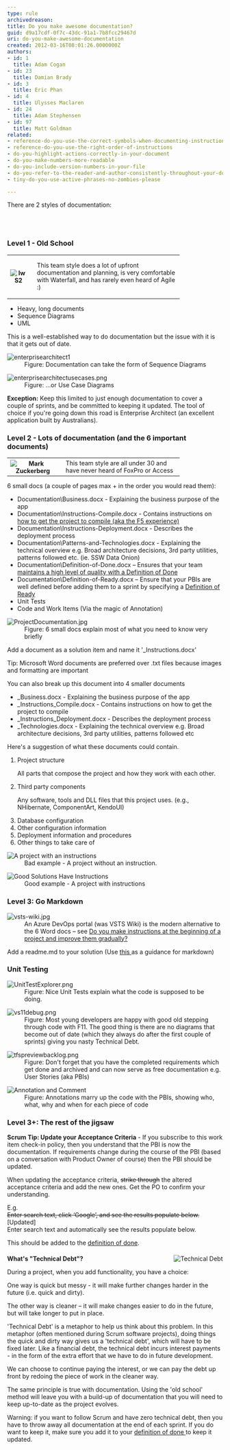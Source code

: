```yaml
---
type: rule
archivedreason: 
title: Do you make awesome documentation?
guid: d9a17cdf-0f7c-43dc-91a1-7b8fcc29467d
uri: do-you-make-awesome-documentation
created: 2012-03-16T08:01:26.0000000Z
authors:
- id: 1
  title: Adam Cogan
- id: 23
  title: Damian Brady
- id: 3
  title: Eric Phan
- id: 4
  title: Ulysses Maclaren
- id: 24
  title: Adam Stephensen
- id: 97
  title: Matt Goldman
related:
- reference-do-you-use-the-correct-symbols-when-documenting-instructions
- reference-do-you-use-the-right-order-of-instructions
- do-you-highlight-actions-correctly-in-your-document
- do-you-make-numbers-more-readable
- do-you-include-version-numbers-in-your-file
- do-you-refer-to-the-reader-and-author-consistently-throughout-your-document
- tiny-do-you-use-active-phrases-no-zombies-please

---
```




<p>​There are 2 styles of documentation&#58;<br></p>
<br><excerpt class='endintro'></excerpt><br>
<h3>Level 1 - Old School<br></h3><table class="ssw-rteTable-default" cellspacing="0" style="width&#58;80%;font-size&#58;1em;"><tbody><tr class="ssw-rteTableEvenRow-default"><th class="ssw-rteTableFirstCol-default">​<img class="ms-rteCustom-ImageArea" alt="IwS2" src="/PublishingImages/iwS2.jpg" style="margin-right&#58;10px;" /></th><td class="ssw-rteTableOddCol-default"><p>This team style does a lot of upfront documentation and planning, is very comfortable with Waterfall, and has rarely even heard of Agile &#58;)</p></td></tr></tbody></table><ul><li>Heavy, long documents<br></li><li>Sequence Diagrams</li><li>UML</li></ul><p>This is a well-established way to do documentation but the issue with it is that it gets out of date.</p><dl class="image"><dt> <img alt="enterprisearchitect1" src="/PublishingImages/enterprisearchitect1.jpg" /> </dt><dd>Figure&#58; Documentation can take the form of Sequence Diagrams</dd></dl><dl class="image"><dt> <img alt="enterprisearchitectusecases.png" src="/PublishingImages/EnterpriseArchitectUseCases.jpg" /> </dt><dd>Figure&#58; ...or Use Case Diagrams </dd></dl><p>
   <b>Exception&#58;</b> Keep this limited to just enough documentation to cover a couple of sprints, and be committed to keeping it updated. The tool of choice if you're going down this road is Enterprise Architect (an excellent application built by Australians).</p><h3>Level 2 -&#160;Lots of documentation (and the 6 important documents)<br></h3><table class="ssw-rteTable-default" cellspacing="0" style="width&#58;80%;font-size&#58;1em;"><tbody><tr class="ssw-rteTableEvenRow-default"><th class="ssw-rteTableFirstCol-default">​<img class="ms-rteCustom-ImageArea" alt="Mark Zuckerberg" src="/PublishingImages/68843503-mark-zuckerberg.jpg" style="margin-right&#58;10px;" /></th><td class="ssw-rteTableLastCol-default">This team style are all under 30 and have never heard of FoxPro or Access<br></td></tr></tbody></table><p>6 small docs (a couple of pages max + in the order you would read them)&#58;</p><ul><li>Documentation\Business.docx - Explaining the business purpose of the app</li><li>Documentation\Instructions-Compile.docx - Contains instructions on <a href="/_layouts/15/FIXUPREDIRECT.ASPX?WebId=3dfc0e07-e23a-4cbb-aac2-e778b71166a2&amp;TermSetId=07da3ddf-0924-4cd2-a6d4-a4809ae20160&amp;TermId=d6d34c31-ac6a-49a4-876a-f9d30e1ab78a">how to get the project to compile (aka the F5 experience)</a></li><li>Documentation\Instructions-Deployment.docx - Describes the deployment process</li><li>Documentation\Patterns-and-Technologies.docx - Explaining the technical overview e.g. Broad architecture decisions, 3rd party utilities, patterns followed etc. (ie. SSW Data Onion)</li><li>Documentation\Definition-of-Done.docx – Ensures that your team <a href="/_layouts/15/FIXUPREDIRECT.ASPX?WebId=3dfc0e07-e23a-4cbb-aac2-e778b71166a2&amp;TermSetId=07da3ddf-0924-4cd2-a6d4-a4809ae20160&amp;TermId=6449ae79-ba88-447e-aa48-36173029a2af">maintains a high level of quality with a Definition of Done</a>​</li><li>Documentation\Definition-of-Ready.docx – Ensure that your PBIs are well defined before adding them to a sprint by specifying a <a href="/_layouts/15/FIXUPREDIRECT.ASPX?WebId=3dfc0e07-e23a-4cbb-aac2-e778b71166a2&amp;TermSetId=07da3ddf-0924-4cd2-a6d4-a4809ae20160&amp;TermId=637c230e-b1e3-4f2e-b2e0-c1a5431c1758">Definition of Ready</a></li><li>Unit Tests</li><li>Code and Work Items (Via the magic of Annotation)</li></ul><dl class="image"><dt> <img alt="ProjectDocumentation.jpg" src="/PublishingImages/ProjectDocumentation.jpg" /> </dt><dd>Figure&#58;&#160;6 small docs explain most of what you need to know very briefly<br></dd></dl><p class="ssw15-rteElement-Tip">​Add a document as a solution item and name it '_Instructions.docx'&#160;</p><p class="ssw15-rteElement-Reference">Tip&#58; Microsoft Word documents are preferred over .txt files because images and formatting are important<br></p><p>You can also break up this document into 4 smaller documents</p><ul><li>_Business.docx - Explaining the business purpose of the app</li><li>_Instructions_Compile.docx - Contains instructions on how to get the project to compile<br></li><li>_Instructions_Deployment.docx - Describes the deployment process</li><li>_Technologies.docx - Explaining the technical overview e.g. Broad architecture decisions, 3rd party utilities, patterns followed etc</li></ul><p>Here's a suggestion of what these documents could contain.&#160;<br></p><ol><li>Project structure<p>All parts that compose the project and how they work with each other.</p></li><li>Third party components<p>Any software, tools and DLL files that this project uses. (e.g., NHibernate, ComponentArt,&#160;KendoUI)<br></p></li><li>Database configuration</li><li>Other configuration information</li><li>Deployment information and&#160;procedures <br></li><li>Other things to take care of</li></ol><dl class="badImage"><dt> <img src="/PublishingImages/BadNetProject.JPG" alt="A project with an instructions" /> </dt><dd>Bad example - A project without an instruction. </dd></dl><dl class="goodImage"><dt> <img alt="Good Solutions Have Instructions" src="/PublishingImages/ProjectDocumentation.jpg" /> </dt><dd>Good example - A project with instructions <br></dd></dl> 
<h3 class="ssw15-rteElement-H3">Level 3&#58; Go Markdown<br></h3><dl class="image"><dt> <img src="/PublishingImages/vsts-wiki.jpg" alt="vsts-wiki.jpg" /> </dt><dd>An Azure DevOps portal (was VSTS Wiki) is the modern alternative to the 6 Word docs – see <a href="/_layouts/15/FIXUPREDIRECT.ASPX?WebId=3dfc0e07-e23a-4cbb-aac2-e778b71166a2&amp;TermSetId=07da3ddf-0924-4cd2-a6d4-a4809ae20160&amp;TermId=d6d34c31-ac6a-49a4-876a-f9d30e1ab78a">Do you make instructions at the beginning of a project and improve them gradually?</a><br></dd></dl><p>Add a readme.md to your solution (Use&#160;<a href="https&#58;//docs.microsoft.com/en-us/azure/devops/project/wiki/markdown-guidance?view=vsts">this </a> as a guidance for markdown) <br></p><h3 class="ssw15-rteElement-H3">Unit Testing</h3><dl class="image"><dt> <img alt="UnitTestExplorer.png" src="/PublishingImages/UnitTestExplorer.png" /> </dt><dd>Figure&#58; Nice Unit Tests explain what the code is supposed to be doing.</dd></dl><dl class="image"><dt> <img alt="vs11debug.png" src="/PublishingImages/VS11Debug.png" /> </dt><dd>Figure&#58; Most young developers are happy with good old stepping through code with F11. The good thing is there are no diagrams that become out of date (which they always do after the first couple of sprints) giving you nasty Technical Debt.</dd></dl><dl class="image"><dt> <img alt="tfspreviewbacklog.png" src="/PublishingImages/TFSPreviewBacklog.jpg" /> </dt><dd>Figure&#58; Don't forget that you have the completed requirements which get done and archived and can now serve as free documentation&#160;e.g. User Stories (aka PBIs)</dd></dl><dl class="image"><dt> <img alt="Annotation and Comment" src="/PublishingImages/9c0cea_AnnotationAndComment.jpg" /> </dt><dd>Figure&#58; Annotations marry up the code with the PBIs, showing who, what, why and when for each piece of code<br></dd></dl><h3>Level 3+&#58; The rest of the jigsaw</h3><div class="greyBox"><p> 
      <b>Scrum Tip&#58; Update your Acceptance Criteria</b> - If you subscribe to this work item check-in policy, then you understand that the PBI is now the documentation. If requirements change during the course of the PBI (based on a conversation with Product Owner of course) then the PBI should be updated.</p><p>When updating the acceptance criteria, <s>strike through</s> the altered acceptance criteria and add the new ones. Get the PO to confirm your understanding. <br></p><p>E.g.<br><s>Enter search text, click ‘Google’, and see the results populate below.</s><br>[Updated]<br>Enter search text and automatically see the results populate below.</p><p>This should be added to the <a href="/_layouts/15/FIXUPREDIRECT.ASPX?WebId=3dfc0e07-e23a-4cbb-aac2-e778b71166a2&amp;TermSetId=07da3ddf-0924-4cd2-a6d4-a4809ae20160&amp;TermId=6449ae79-ba88-447e-aa48-36173029a2af">definition of done</a>.</p></div><div class="greyBox" style="margin-top&#58;20px;">
   <img class="ms-rteCustom-ImageArea" alt="Technical Debt" src="/PublishingImages/Debt.jpg" style="float&#58;right;" /> 
   <p> 
      <strong>What's &quot;Technical Debt&quot;?</strong></p><p>During a project, when you add functionality, you have a choice&#58;</p><p>One way&#160;is quick but messy - it will make further changes harder in the future (i.e. quick and dirty).</p><p>The other way is cleaner – it will make changes easier to do in the future, but will take longer to put in place.</p><p>'Technical Debt' is a metaphor to help us think about this problem. In this metaphor (often mentioned during Scrum software projects), doing things the quick and dirty way gives us a 'technical debt', which will have to be fixed later. Like a financial debt, the technical debt incurs interest payments - in the form of the extra effort that we have to do in future development.</p><p>We can choose to continue paying the interest, or we can pay the debt up front by redoing the piece of work in the cleaner way.</p><p>The same principle is true with documentation. Using the 'old school' method will leave you with a build-up of documentation that you will need to keep up-to-date as the project evolves.</p><p>Warning&#58; if you want to follow Scrum and have zero technical debt, then you have to throw away all documentation at the end of each sprint. If you do want to keep it, make sure you add it to your <a href="/_layouts/15/FIXUPREDIRECT.ASPX?WebId=3dfc0e07-e23a-4cbb-aac2-e778b71166a2&amp;TermSetId=07da3ddf-0924-4cd2-a6d4-a4809ae20160&amp;TermId=6449ae79-ba88-447e-aa48-36173029a2af">definition of done </a>to keep it updated.</p></div>


